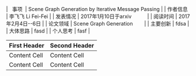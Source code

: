 |   事项   | Scene Graph Generation by Iterative Message Passing |
| 作者信息 | 李飞飞 Li Fei-Fei             |
| 发表情况 | 2017年1月10日于arxiv           |
| 阅读时间 | 2017年2月4日--6日              |
| 论文领域 | Scene Graph Generation        |
| 主要创新 |          fdsa                     |
| 大体思路 |              fasd                 |
| 个人思考 |                  fasf             |
 



| First Header  | Second Header |
| ------------- | ------------- |
| Content Cell  | Content Cell  |
| Content Cell  | Content Cell  |
